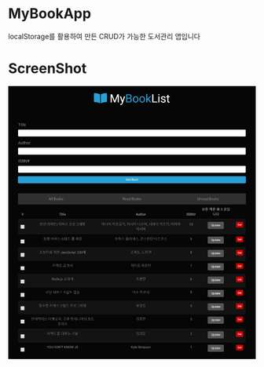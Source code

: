 # MyBookApp
localStorage를 활용하여 만든 CRUD가 가능한 도서관리 앱입니다


# ScreenShot

<div>
    <img src='./MybookApp/MyBookApp.PNG' />
</div>
